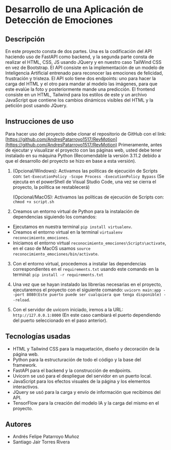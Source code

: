 # Desarrollo de una Aplicación de Detección de Emociones
## Descripción
En este proyecto consta de dos partes. Una es la codificación del API haciendo uso de FastAPI como backend, y la segunda parte consta de realizar el HTML, CSS, JS usando JQuery y en nuestro caso TailWind CSS en vez de Bootstrap. El API consiste en la implementación de un modelo de Inteligencia Artificial entrenado para reconocer las emociones de felicidad, frustración y tristeza. El API solo tiene dos endpoints: uno para hacer la carga del HTML y el otro para mandar al modelo las imágenes, para que este evalúe la foto y posteriormente mande una predicción. El frontend consiste en un HTML, Tailwind para los estilos de este y un archivo JavaScript que contiene los cambios dinámicos visibles del HTML y la petición post usando JQuery.

## Instrucciones de uso
Para hacer uso del proyecto debe clonar el repositorio de GitHub con el link: [https://github.com/AndresPatarroyo1517/RevMotion](https://github.com/AndresPatarroyo1517/RevMotion)
Primeramente, antes de ejecutar y visualizar el proyecto con las páginas web, usted debe tener instalado en su máquina Python (Recomendable la versión 3.11.2 debido a que el desarrollo del proyecto se hizo en base a esta versión).

1. (Opcional/Windows): Activamos las políticas de ejecución de Scripts con: `Set-ExecutionPolicy -Scope Process -ExecutionPolicy Bypass` (Se ejecuta en el powerShell de Visual Studio Code, una vez se cierra el proyecto, la política se restablecerá)

   (Opcional/MacOS): Activamos las políticas de ejecución de Scripts con: `chmod +x script.sh`

2. Creamos un entorno virtual de Python para la instalación de dependencias siguiendo los comandos:
- Ejecutamos en nuestra terminal `pip install virtualenv`.
- Creamos el entorno virtual en la terminal `virtualenv reconocimiento_emociones`.
- Iniciamos el entorno virtual `reconocimiento_emociones\Scripts\activate`, en el caso de MacOS usamos `source reconocimiento_emociones/bin/activate`.

3. Con el entorno virtual, procedemos a instalar las dependencias correspondientes en el `requirements.txt` usando este comando en la terminal: `pip install -r requirements.txt`

4. Una vez que se hayan instalado las librerías necesarias en el proyecto, ejecutaremos el proyecto con el siguiente comando: `uvicorn main:app --port 8080(Este puerto puede ser cualquiera que tenga disponible) --reload`.

5. Con el servidor de uvicorn iniciado, iremos a la URL: `http://127.0.0.1:8000` (En este caso cambiará el puerto dependiendo del puerto seleccionado en el paso anterior).

## Tecnologías usadas

- HTML y Tailwind CSS para la maquetación, diseño y decoración de la página web.
- Python para la estructuración de todo el código y la base del framework.
- FastAPI para el backend y la construcción de endpoints.
- Uvicorn se usó para el despliegue del servidor en un puerto local.
- JavaScript para los efectos visuales de la página y los elementos interactivos.
- JQuery se usó para la carga y envío de información que recibimos del API.
- TensorFlow para la creación del modelo IA y la carga del mismo en el proyecto.

## Autores

- Andrés Felipe Patarroyo Muñoz  
- Santiago Jair Torres Rivera



